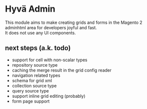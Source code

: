 # Hyvä Admin

This module aims to make creating grids and forms in the Magento 2 adminhtml area for developers joyful and fast.  
It does not use any UI components.


## next steps (a.k. todo)

* support for cell with non-scalar types
* repository source type
* caching the merge result in the grid config reader
* navigation related types
* schema for grid xml
* collection source type
* query source type
* support inline grid editing (probably)
* form page support
